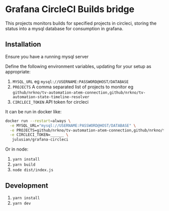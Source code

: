 # Grafana CircleCI Builds bridge

This projects monitors builds for specified projects in circleci, storing the status into a mysql database for consumption in grafana.

## Installation

Ensure you have a running mysql server

Define the following environment variables, updating for your setup as appropriate:

1. `MYSQL_URL` eg `mysql://USERNAME:PASSWORD@HOST/DATABASE`
1. `PROJECTS` A comma separated list of projects to monitor eg `github/nrkno/tv-automation-atem-connection,github/nrkno/tv-automation-state-timeline-resolver`
1. `CIRCLECI_TOKEN` API token for circleci

It can be run in docker like:

```bash
docker run --restart=always \
  -e MYSQL_URL="mysql://USERNAME:PASSWORD@HOST/DATABASE" \
  -e PROJECTS=github/nrkno/tv-automation-atem-connection,github/nrkno/tv-automation-state-timeline-resolver \
  -e CIRCLECI_TOKEN=______ \
   julusian/grafana-circleci

```

Or in node:

1. `yarn install`
1. `yarn build`
1. `node dist/index.js`

## Development

1. `yarn install`
1. `yarn dev`
